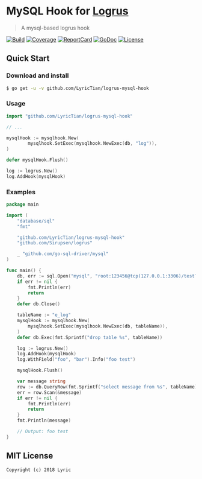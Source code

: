 # MySQL Hook for [Logrus](https://github.com/sirupsen/logrus)

> A mysql-based logrus hook

[![Build][Build-Status-Image]][Build-Status-Url] [![Coverage][Coverage-Image]][Coverage-Url] [![ReportCard][reportcard-image]][reportcard-url] [![GoDoc][godoc-image]][godoc-url] [![License][license-image]][license-url]

## Quick Start

### Download and install

```bash
$ go get -u -v github.com/LyricTian/logrus-mysql-hook
```

### Usage

```go
import "github.com/LyricTian/logrus-mysql-hook"

// ...

mysqlHook := mysqlhook.New(
		mysqlhook.SetExec(mysqlhook.NewExec(db, "log")),
)

defer mysqlHook.Flush()

log := logrus.New()
log.AddHook(mysqlHook)
```

### Examples

```go
package main

import (
	"database/sql"
	"fmt"

	"github.com/LyricTian/logrus-mysql-hook"
	"github.com/Sirupsen/logrus"

	_ "github.com/go-sql-driver/mysql"
)

func main() {
	db, err := sql.Open("mysql", "root:123456@tcp(127.0.0.1:3306)/test?charset=utf8")
	if err != nil {
		fmt.Println(err)
		return
	}
	defer db.Close()

	tableName := "e_log"
	mysqlHook := mysqlhook.New(
		mysqlhook.SetExec(mysqlhook.NewExec(db, tableName)),
	)
	defer db.Exec(fmt.Sprintf("drop table %s", tableName))

	log := logrus.New()
	log.AddHook(mysqlHook)
	log.WithField("foo", "bar").Info("foo test")

	mysqlHook.Flush()

	var message string
	row := db.QueryRow(fmt.Sprintf("select message from %s", tableName))
	err = row.Scan(&message)
	if err != nil {
		fmt.Println(err)
		return
	}
	fmt.Println(message)

	// Output: foo test
}
```

## MIT License

    Copyright (c) 2018 Lyric

[Build-Status-Url]: https://travis-ci.org/LyricTian/logrus-mysql-hook
[Build-Status-Image]: https://travis-ci.org/LyricTian/logrus-mysql-hook.svg?branch=master
[Coverage-Url]: https://coveralls.io/github/LyricTian/logrus-mysql-hook?branch=master
[Coverage-Image]: https://coveralls.io/repos/github/LyricTian/logrus-mysql-hook/badge.svg?branch=master
[reportcard-url]: https://goreportcard.com/report/github.com/LyricTian/logrus-mysql-hook
[reportcard-image]: https://goreportcard.com/badge/github.com/LyricTian/logrus-mysql-hook
[godoc-url]: https://godoc.org/github.com/LyricTian/logrus-mysql-hook
[godoc-image]: https://godoc.org/github.com/LyricTian/logrus-mysql-hook?status.svg
[license-url]: http://opensource.org/licenses/MIT
[license-image]: https://img.shields.io/npm/l/express.svg